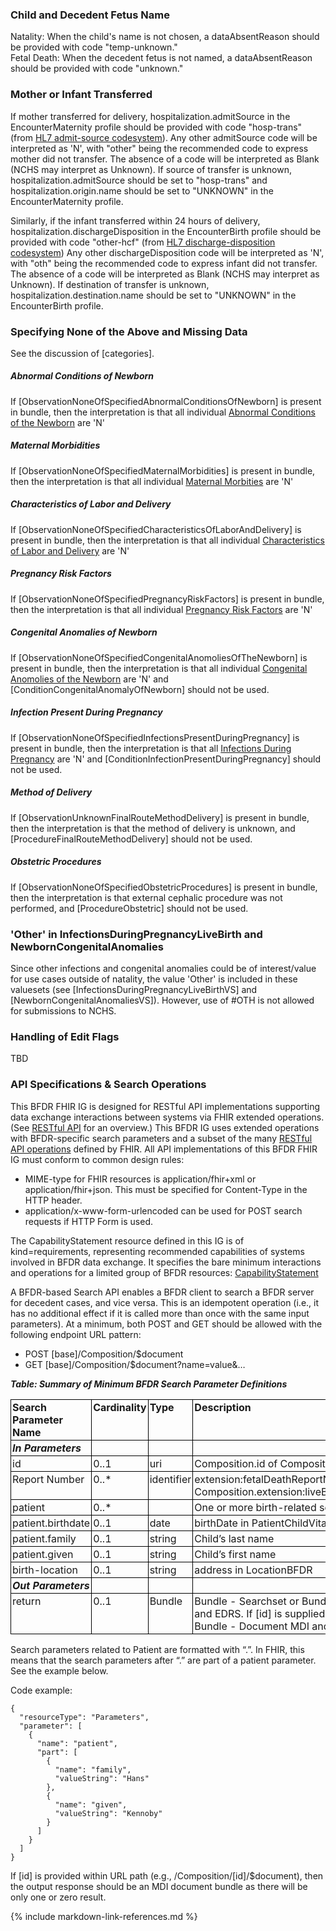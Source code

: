 ### Child and Decedent Fetus Name
Natality: When the child's name is not chosen, a dataAbsentReason should be provided with code "temp-unknown."
<br/>Fetal Death: When the decedent fetus is not named, a dataAbsentReason should be provided with code "unknown."

### Mother or Infant Transferred 
If mother transferred for delivery, hospitalization.admitSource in the EncounterMaternity profile should be provided with code "hosp-trans" (from [HL7 admit-source codesystem](http://terminology.hl7.org/CodeSystem/admit-source)). Any other admitSource code will be interpreted as 'N', with "other" being the recommended code to express mother did not transfer. The absence of a code will be interpreted as Blank (NCHS may interpret as Unknown). If source of transfer is unknown, hospitalization.admitSource should be set to "hosp-trans" and hospitalization.origin.name should be set to "UNKNOWN" in the EncounterMaternity profile.

Similarly, if the infant transferred within 24 hours of delivery, hospitalization.dischargeDisposition in the EncounterBirth profile should be provided with code "other-hcf" (from [HL7 discharge-disposition codesystem](https://terminology.hl7.org/5.4.0/CodeSystem-discharge-disposition.html)) Any other dischargeDisposition code will be interpreted as 'N', with "oth" being the recommended code to express infant did not transfer. The absence of a code will be interpreted as Blank (NCHS may interpret as Unknown). If destination of transfer is unknown, hospitalization.destination.name should be set to "UNKNOWN" in the EncounterBirth profile.

### Specifying None of the Above and Missing Data
See the discussion of [categories].  
##### Abnormal Conditions of Newborn
If [ObservationNoneOfSpecifiedAbnormalConditionsOfNewborn] is present in bundle, then the interpretation is that all individual [Abnormal Conditions of the Newborn](artifacts.html#8) are 'N'
##### Maternal Morbidities
If [ObservationNoneOfSpecifiedMaternalMorbidities] is present in bundle, then the interpretation is that all individual [Maternal Morbities](artifacts.html#17) are 'N'
##### Characteristics of Labor and Delivery
If [ObservationNoneOfSpecifiedCharacteristicsOfLaborAndDelivery] is present in bundle, then the interpretation is that all individual  [Characteristics of Labor and Delivery](artifacts.html#10) are 'N' 
##### Pregnancy Risk Factors
If [ObservationNoneOfSpecifiedPregnancyRiskFactors] is present in bundle, then the interpretation is that all individual [Pregnancy Risk Factors](artifacts.html#16) are 'N'
##### Congenital Anomalies of Newborn
If [ObservationNoneOfSpecifiedCongenitalAnomoliesOfTheNewborn] is present in bundle, then the interpretation is that all individual [Congenital Anomolies of the Newborn](artifacts.html#9) are 'N' and [ConditionCongenitalAnomalyOfNewborn] should not be used.
##### Infection Present During Pregnancy
If [ObservationNoneOfSpecifiedInfectionsPresentDuringPregnancy] is present in bundle, then the interpretation is that all [Infections During Pregnancy](artifacts.html#12) are 'N' and [ConditionInfectionPresentDuringPregnancy] should not be used. 
##### Method of Delivery 
If [ObservationUnknownFinalRouteMethodDelivery] is present in bundle, then the interpretation is that the method of delivery is unknown, and [ProcedureFinalRouteMethodDelivery] should not be used.
##### Obstetric Procedures 
If [ObservationNoneOfSpecifiedObstetricProcedures] is present in bundle, then the interpretation is that external cephalic procedure was not performed, and [ProcedureObstetric] should not be used.

### 'Other' in InfectionsDuringPregnancyLiveBirth and NewbornCongenitalAnomalies 
Since other infections and congenital anomalies could be of interest/value for use cases outside of natality, the value 'Other' is included in these valuesets (see [InfectionsDuringPregnancyLiveBirthVS] and [NewbornCongenitalAnomaliesVS]). However, use of #OTH is not allowed for submissions to NCHS.

### Handling of Edit Flags
TBD



### API Specifications & Search Operations
This BFDR FHIR IG is designed for RESTful API implementations supporting data exchange interactions between systems via FHIR extended operations. (See [RESTful API](https://hl7.org/FHIR/http.html) for an overview.) This BFDR IG uses extended operations with BFDR-specific search parameters and a subset of the many [RESTful API operations](https://hl7.org/FHIR/operationslist.html#1.5) defined by FHIR. All API implementations of this BFDR FHIR IG must conform to common design rules:
* MIME-type for FHIR resources is application/fhir+xml or application/fhir+json. This must be specified for Content-Type in the HTTP header.
* application/x-www-form-urlencoded can be used for POST search requests if HTTP Form is used.

The CapabilityStatement resource defined in this IG is of kind=requirements, representing recommended capabilities of systems involved in BFDR data exchange. It specifies the bare minimum interactions and operations for a limited group of BFDR resources: [CapabilityStatement](http://hl7.org/fhir/us/bfdr/CapabilityStatement/CapabilityStatement-bfdr)

A BFDR-based Search API enables a BFDR client to search a BFDR server for decedent cases, and vice versa. This is an idempotent operation (i.e., it has no additional effect if it is called more than once with the same input parameters). At a minimum, both POST and GET should be allowed with the following endpoint URL pattern:
* POST [base]/Composition/$document
* GET [base]/Composition/$document?name=value&…

***Table: Summary of Minimum BFDR Search Parameter Definitions***

<style type="text/css">
.tg  {border-collapse:collapse;border-spacing:0;}
.tg td{border-color:black;border-style:solid;border-width:1px;
  overflow:hidden;padding:2px 2px;word-break:normal;}
.tg th{border-color:black;border-style:solid;border-width:1px;
  font-weight:normal;overflow:hidden;padding:2px 2px;word-break:normal;}
.tg .tg-0lax{text-align:left;vertical-align:top}
</style>
<table class="tg">
<thead>
  <tr>
    <td class="tg-0lax"><b>Search Parameter Name</b> </td>
    <td class="tg-0lax"><b>Cardinality</b> </td>
    <td class="tg-0lax"><b>Type</b> </td>
    <td class="tg-0lax"><b>Description</b> </td>
  </tr>
</thead>
<tbody>
  <tr>
    <td class="tg-0lax"><b><i>In Parameters</i></b></td>
    <td class="tg-0lax">  </td>
    <td class="tg-0lax">  </td>
    <td class="tg-0lax"> </td>
  </tr>
  <tr>
    <td class="tg-0lax">id </td>
    <td class="tg-0lax">0..1 </td>
    <td class="tg-0lax">uri </td>
    <td class="tg-0lax">Composition.id of Composition</td>
  </tr>
	  <tr>
    <td class="tg-0lax">Report Number </td>
    <td class="tg-0lax">0..* </td>
    <td class="tg-0lax">identifier </td>
    <td class="tg-0lax">extension:fetalDeathReportNumber | Composition.extension:liveBirthCertificateNumber</td>
  </tr>
	  <tr>
    <td class="tg-0lax">patient</td>
    <td class="tg-0lax">0..* </td>
    <td class="tg-0lax"> </td>
    <td class="tg-0lax">One or more birth-related search parameters </td>
  </tr>
  <tr>
    <td class="tg-0lax">patient.birthdate </td>
    <td class="tg-0lax">0..1 </td>
    <td class="tg-0lax">date </td>
    <td class="tg-0lax">birthDate in PatientChildVitalRecords </td>
  </tr>
  <tr>
    <td class="tg-0lax">patient.family </td>
    <td class="tg-0lax">0..1 </td>
    <td class="tg-0lax">string </td>
    <td class="tg-0lax">Child’s last name </td>
  </tr>
  <tr>
    <td class="tg-0lax">patient.given </td>
    <td class="tg-0lax">0..1 </td>
    <td class="tg-0lax">string </td>
    <td class="tg-0lax">Child’s first name </td>
  </tr>
  <tr>
    <td class="tg-0lax">birth-location</td>
    <td class="tg-0lax">0..1 </td>
    <td class="tg-0lax">string </td>
    <td class="tg-0lax">address in LocationBFDR</td>
  </tr>
  <tr>
    <tr>
    <td class="tg-0lax"><b><i>Out Parameters</i></b></td>
    <td class="tg-0lax">  </td>
    <td class="tg-0lax">  </td>
    <td class="tg-0lax"> </td>
  </tr>
  <tr>
    <td class="tg-0lax">return </td>
    <td class="tg-0lax">0..1 </td>
    <td class="tg-0lax">Bundle </td>
    <td class="tg-0lax">Bundle - Searchset or Bundle - Document MDI and EDRS. If [id] is supplied, then this should be Bundle - Document MDI and EDRS</td>
 </tr>
</tbody>
</table>

Search parameters related to Patient are formatted with “.”. In FHIR, this means that the search parameters after “.” are part of a patient parameter. See the example below.

Code example:

```
{ 
  "resourceType": "Parameters", 
  "parameter": [ 
    { 
      "name": "patient", 
      "part": [ 
        {  
          "name": "family", 
          "valueString": "Hans" 
        }, 
        {  
          "name": "given", 
          "valueString": "Kennoby" 
        } 
      ] 
    } 
  ] 
} 
```

If [id] is provided within URL path (e.g., /Composition/[id]/$document), then the output response should be an MDI document bundle as there will be only one or zero result.


{% include markdown-link-references.md %}